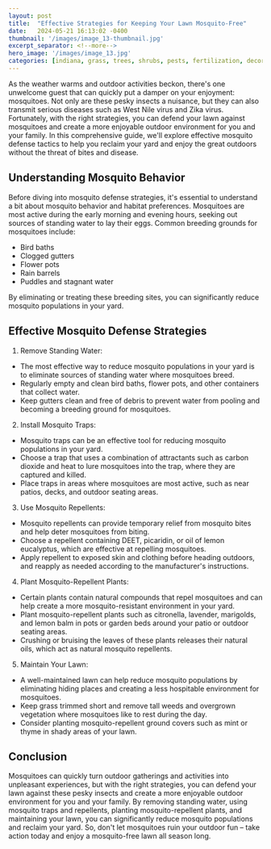 ```yaml
---
layout: post
title:  "Effective Strategies for Keeping Your Lawn Mosquito-Free"
date:   2024-05-21 16:13:02 -0400
thumbnail: '/images/image_13-thumbnail.jpg'
excerpt_separator: <!--more-->
hero_image: '/images/image_13.jpg'
categories: [indiana, grass, trees, shrubs, pests, fertilization, decoration, curb appeal, garden, flowers, recreation]
---
```

As the weather warms and outdoor activities beckon, there's one unwelcome guest that can quickly put a damper on your enjoyment: mosquitoes. <!--more-->Not only are these pesky insects a nuisance, but they can also transmit serious diseases such as West Nile virus and Zika virus. Fortunately, with the right strategies, you can defend your lawn against mosquitoes and create a more enjoyable outdoor environment for you and your family. In this comprehensive guide, we'll explore effective mosquito defense tactics to help you reclaim your yard and enjoy the great outdoors without the threat of bites and disease.

## Understanding Mosquito Behavior
Before diving into mosquito defense strategies, it's essential to understand a bit about mosquito behavior and habitat preferences. Mosquitoes are most active during the early morning and evening hours, seeking out sources of standing water to lay their eggs. Common breeding grounds for mosquitoes include:
* Bird baths
* Clogged gutters
* Flower pots
* Rain barrels
* Puddles and stagnant water

By eliminating or treating these breeding sites, you can significantly reduce mosquito populations in your yard.

## Effective Mosquito Defense Strategies
1. Remove Standing Water:
* The most effective way to reduce mosquito populations in your yard is to eliminate sources of standing water where mosquitoes breed.
* Regularly empty and clean bird baths, flower pots, and other containers that collect water.
* Keep gutters clean and free of debris to prevent water from pooling and becoming a breeding ground for mosquitoes.
2. Install Mosquito Traps:
* Mosquito traps can be an effective tool for reducing mosquito populations in your yard.
* Choose a trap that uses a combination of attractants such as carbon dioxide and heat to lure mosquitoes into the trap, where they are captured and killed.
* Place traps in areas where mosquitoes are most active, such as near patios, decks, and outdoor seating areas.
3. Use Mosquito Repellents:
* Mosquito repellents can provide temporary relief from mosquito bites and help deter mosquitoes from biting.
* Choose a repellent containing DEET, picaridin, or oil of lemon eucalyptus, which are effective at repelling mosquitoes.
* Apply repellent to exposed skin and clothing before heading outdoors, and reapply as needed according to the manufacturer's instructions.
4. Plant Mosquito-Repellent Plants:
* Certain plants contain natural compounds that repel mosquitoes and can help create a more mosquito-resistant environment in your yard.
* Plant mosquito-repellent plants such as citronella, lavender, marigolds, and lemon balm in pots or garden beds around your patio or outdoor seating areas.
* Crushing or bruising the leaves of these plants releases their natural oils, which act as natural mosquito repellents.
5. Maintain Your Lawn:
* A well-maintained lawn can help reduce mosquito populations by eliminating hiding places and creating a less hospitable environment for mosquitoes.
* Keep grass trimmed short and remove tall weeds and overgrown vegetation where mosquitoes like to rest during the day.
* Consider planting mosquito-repellent ground covers such as mint or thyme in shady areas of your lawn.

## Conclusion
Mosquitoes can quickly turn outdoor gatherings and activities into unpleasant experiences, but with the right strategies, you can defend your lawn against these pesky insects and create a more enjoyable outdoor environment for you and your family. By removing standing water, using mosquito traps and repellents, planting mosquito-repellent plants, and maintaining your lawn, you can significantly reduce mosquito populations and reclaim your yard. So, don't let mosquitoes ruin your outdoor fun – take action today and enjoy a mosquito-free lawn all season long.

